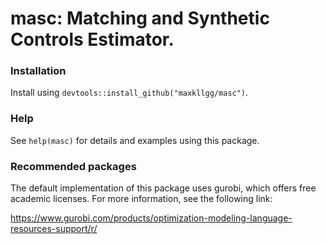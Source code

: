 
 masc: Matching and Synthetic Controls Estimator.
========

### Installation

Install using `devtools::install_github("maxkllgg/masc")`. 

### Help

See `help(masc)` for details and examples using this package.

### Recommended packages

The default implementation of this package uses gurobi, which offers free academic licenses.
For more information, see the following link:

 https://www.gurobi.com/products/optimization-modeling-language-resources-support/r/




